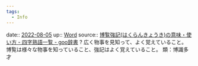 ```yaml
---
tags:
  - Info
---
```


date:: [2022-08-05](../Daily_Note/2022-08-05.md)
up:: [Word](Bar/Word.md)
source:: [博覧強記(はくらんきょうき)の意味・使い方 - 四字熟語一覧 - goo辞書](https://dictionary.goo.ne.jp/word/%E5%8D%9A%E8%A6%A7%E5%BC%B7%E8%A8%98/)
?
広く物事を見知って、よく覚えていること。
博覧は様々な物事を知っていること、強記はよく覚えていること。
類：博識多才